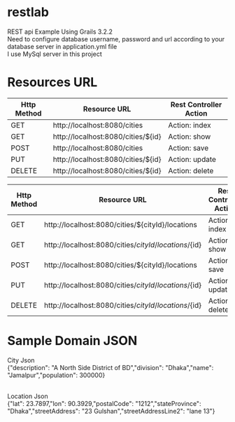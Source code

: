 # restlab
REST api Example Using Grails 3.2.2
<br/> Need to configure database username, password and url according to your database server in application.yml file
<br/> I use MySql server in this project

# Resources URL

| Http Method | Resource URL | Rest Controller Action |
| ------- | ------- | ------- |
| GET | http://localhost:8080/cities | Action: index |
| GET | http://localhost:8080/cities/${id} | Action: show |
| POST | http://localhost:8080/cities | Action: save |
| PUT | http://localhost:8080/cities/${id} | Action: update |
| DELETE | http://localhost:8080/cities/${id} | Action: delete |

| Http Method | Resource URL | Rest Controller Action |
| ------- | ------- | ------- |
| GET | http://localhost:8080/cities/${cityId}/locations | Action: index |
| GET | http://localhost:8080/cities/${cityId}/locations/${id} | Action: show |
| POST | http://localhost:8080/cities/${cityId}/locations | Action: save |
| PUT | http://localhost:8080/cities/${cityId}/locations/${id}  | Action: update |
| DELETE | http://localhost:8080/cities/${cityId}/locations/${id}  | Action: delete |


# Sample Domain JSON
City Json
<br/>  {"description": "A North Side District of BD","division": "Dhaka","name": "Jamalpur","population": 300000}

<br/>
Location Json
<br/>  {"lat": 23.7897,"lon": 90.3929,"postalCode": "1212","stateProvince": "Dhaka","streetAddress": "23 Gulshan","streetAddressLine2": "lane 13"}
